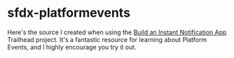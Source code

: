 # sfdx-platformevents

Here's the source I created when using the [Build an Instant Notification App](https://trailhead.salesforce.com/projects/workshop-platform-events) Trailhead project. It's a fantastic resource for learning about Platform Events, and I highly encourage you try it out.